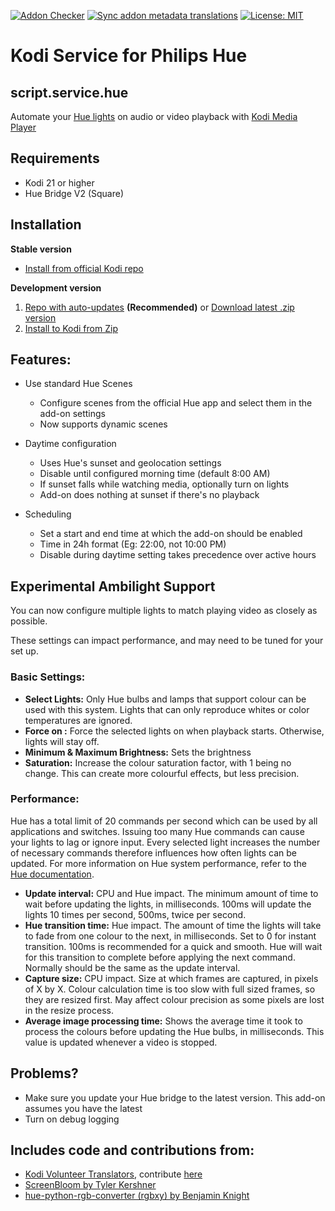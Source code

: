 [![Addon Checker](https://github.com/zim514/script.service.hue/actions/workflows/check.yml/badge.svg)](https://github.com/zim514/script.service.hue/actions/workflows/check.yml) [![Sync addon metadata translations](https://github.com/zim514/script.service.hue/actions/workflows/sync-addon-metadata-translations.yml/badge.svg)](https://github.com/zim514/script.service.hue/actions/workflows/sync-addon-metadata-translations.yml) [![License: MIT](https://img.shields.io/badge/License-MIT-yellow.svg)](https://opensource.org/licenses/MIT)
# **Kodi Service for Philips Hue**
## script.service.hue

Automate your [Hue lights](https://www.meethue.com/) on audio or video playback with [Kodi Media Player](https://kodi.tv/)

## Requirements
- Kodi 21 or higher
- Hue Bridge V2 (Square)

## Installation

**Stable version**
- [Install from official Kodi repo](https://kodi.wiki/view/Add-on_manager#How_to_install_add-ons_from_a_repository)

**Development version**

1. [Repo with auto-updates](https://zim514.github.io/repo/repository.snapcase/repository.snapcase-1.0.11.zip) **(Recommended)** or [Download latest .zip version](https://github.com/zim514/script.service.hue/releases/latest)
2. [Install to Kodi from Zip](https://kodi.wiki/view/HOW-TO:Install_add-ons_from_zip_files)

## Features:
- Use standard Hue Scenes
  - Configure scenes from the official Hue app and select them in the add-on settings
  - Now supports dynamic scenes


- Daytime configuration
    - Uses Hue's sunset and geolocation settings
    - Disable until configured morning time (default 8:00 AM)
    - If sunset falls while watching media, optionally turn on lights
    - Add-on does nothing at sunset if there's no playback


- Scheduling
    - Set a start and end time at which the add-on should be enabled
    - Time in 24h format (Eg: 22:00, not 10:00 PM)
    - Disable during daytime setting takes precedence over active hours


## Experimental Ambilight Support
You can now configure multiple lights to match playing video as closely as possible.  

These settings can impact performance, and may need to be tuned for your set up. 

### Basic Settings:
- **Select Lights:** Only Hue bulbs and lamps that support colour  can be used with this system. Lights that can only reproduce whites or color temperatures are ignored.
- **Force on :** Force the selected lights on when playback starts. Otherwise, lights will stay off.
- **Minimum & Maximum Brightness:** Sets the brightness
- **Saturation:** Increase the colour saturation factor, with 1 being no change. This can create more colourful effects, but less precision.

### Performance:

Hue has a total limit of 20 commands per second which can be used by all applications and switches. Issuing too many Hue commands can cause your lights to lag or ignore input.
Every selected light increases the number of necessary commands therefore influences how often lights can be updated. For more information on Hue system performance, refer to the [Hue documentation](https://developers.meethue.com/develop/application-design-guidance/hue-system-performance/).
 
- **Update interval:** CPU and Hue impact. The minimum amount of time to wait before updating the lights, in milliseconds. 100ms will update the lights 10 times per second, 500ms, twice per second.
- **Hue transition time:** Hue impact. The amount of time the lights will take to fade from one colour to the next, in milliseconds. Set to 0 for instant transition. 100ms is recommended for a quick and smooth. Hue will wait for this transition to complete before applying the next command. Normally should be the same as the update interval. 
- **Capture size:** CPU impact. Size at which frames are captured, in pixels of X by X. Colour calculation time is too slow with full sized frames, so they are resized first. May affect colour precision as some pixels are lost in the resize process.
- **Average image processing time:** Shows the average time it took to process the colours before updating the Hue bulbs, in milliseconds. This value is updated whenever a video is stopped.

<!-- I don't think anyone is using this and I removed it. 
## JSON RPC Commands
This addon supports Kodi JSON RPC commands that can be sent by HTTP, other add-ons or skins. These commands simulate the same result as the commands in the plugin menu.

**Disable**:
Temporarily disable service. Service will be re-enabled when Kodi restarts. 
**Enable**
**Actions**:

Available commands: play, pause, stop

Video Group: 0

Audio Group: 1
-->

## Problems?

- Make sure you update your Hue bridge to the latest version. This add-on assumes you have the latest
- Turn on debug logging

## Includes code and contributions from:
- [Kodi Volunteer Translators](https://kodi.weblate.cloud), contribute [here](https://kodi.wiki/view/Translations)
- [ScreenBloom by Tyler Kershner](https://github.com/kershner/screenBloom) 
- [hue-python-rgb-converter (rgbxy) by  Benjamin Knight](https://github.com/benknight/hue-python-rgb-converter)